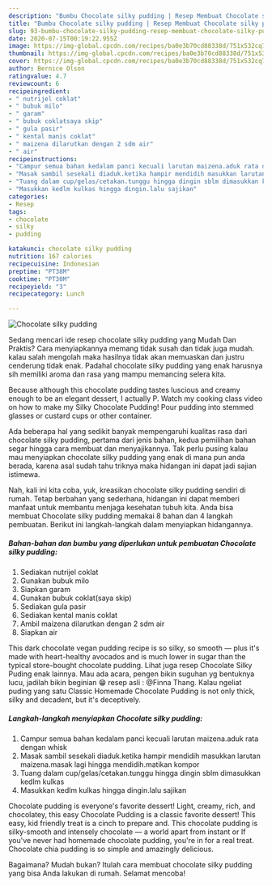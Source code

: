 ```yaml
---
description: "Bumbu Chocolate silky pudding | Resep Membuat Chocolate silky pudding Yang Enak Dan Mudah"
title: "Bumbu Chocolate silky pudding | Resep Membuat Chocolate silky pudding Yang Enak Dan Mudah"
slug: 93-bumbu-chocolate-silky-pudding-resep-membuat-chocolate-silky-pudding-yang-enak-dan-mudah
date: 2020-07-15T00:19:22.955Z
image: https://img-global.cpcdn.com/recipes/ba0e3b70cd88338d/751x532cq70/chocolate-silky-pudding-foto-resep-utama.jpg
thumbnail: https://img-global.cpcdn.com/recipes/ba0e3b70cd88338d/751x532cq70/chocolate-silky-pudding-foto-resep-utama.jpg
cover: https://img-global.cpcdn.com/recipes/ba0e3b70cd88338d/751x532cq70/chocolate-silky-pudding-foto-resep-utama.jpg
author: Bernice Olson
ratingvalue: 4.7
reviewcount: 6
recipeingredient:
- " nutrijel coklat"
- " bubuk milo"
- " garam"
- " bubuk coklatsaya skip"
- " gula pasir"
- " kental manis coklat"
- " maizena dilarutkan dengan 2 sdm air"
- " air"
recipeinstructions:
- "Campur semua bahan kedalam panci kecuali larutan maizena.aduk rata dengan whisk"
- "Masak sambil sesekali diaduk.ketika hampir mendidih masukkan larutan maizena.masak lagi hingga mendidih.matikan kompor"
- "Tuang dalam cup/gelas/cetakan.tunggu hingga dingin sblm dimasukkan kedlm kulkas"
- "Masukkan kedlm kulkas hingga dingin.lalu sajikan"
categories:
- Resep
tags:
- chocolate
- silky
- pudding

katakunci: chocolate silky pudding 
nutrition: 167 calories
recipecuisine: Indonesian
preptime: "PT38M"
cooktime: "PT30M"
recipeyield: "3"
recipecategory: Lunch

---
```



![Chocolate silky pudding](https://img-global.cpcdn.com/recipes/ba0e3b70cd88338d/751x532cq70/chocolate-silky-pudding-foto-resep-utama.jpg)

Sedang mencari ide resep chocolate silky pudding yang Mudah Dan Praktis? Cara menyiapkannya memang tidak susah dan tidak juga mudah. kalau salah mengolah maka hasilnya tidak akan memuaskan dan justru cenderung tidak enak. Padahal chocolate silky pudding yang enak harusnya sih memiliki aroma dan rasa yang mampu memancing selera kita.

Because although this chocolate pudding tastes luscious and creamy enough to be an elegant dessert, I actually P. Watch my cooking class video on how to make my Silky Chocolate Pudding! Pour pudding into stemmed glasses or custard cups or other container.

Ada beberapa hal yang sedikit banyak mempengaruhi kualitas rasa dari chocolate silky pudding, pertama dari jenis bahan, kedua pemilihan bahan segar hingga cara membuat dan menyajikannya. Tak perlu pusing kalau mau menyiapkan chocolate silky pudding yang enak di mana pun anda berada, karena asal sudah tahu triknya maka hidangan ini dapat jadi sajian istimewa.


Nah, kali ini kita coba, yuk, kreasikan chocolate silky pudding sendiri di rumah. Tetap berbahan yang sederhana, hidangan ini dapat memberi manfaat untuk membantu menjaga kesehatan tubuh kita. Anda bisa membuat Chocolate silky pudding memakai 8 bahan dan 4 langkah pembuatan. Berikut ini langkah-langkah dalam menyiapkan hidangannya.

<!--inarticleads1-->

##### Bahan-bahan dan bumbu yang diperlukan untuk pembuatan Chocolate silky pudding:

1. Sediakan  nutrijel coklat
1. Gunakan  bubuk milo
1. Siapkan  garam
1. Gunakan  bubuk coklat(saya skip)
1. Sediakan  gula pasir
1. Sediakan  kental manis coklat
1. Ambil  maizena dilarutkan dengan 2 sdm air
1. Siapkan  air


This dark chocolate vegan pudding recipe is so silky, so smooth — plus it&#39;s made with heart-healthy avocados and is much lower in sugar than the typical store-bought chocolate pudding. Lihat juga resep Chocolate Silky Puding enak lainnya. Mau ada acara, pengen bikin suguhan yg bentuknya lucu, jadilah bikin beginian 😁 resep asli : @Finna Thang. Kalau ngeliat puding yang satu Classic Homemade Chocolate Pudding is not only thick, silky and decadent, but it&#39;s deceptively. 

<!--inarticleads2-->

##### Langkah-langkah menyiapkan Chocolate silky pudding:

1. Campur semua bahan kedalam panci kecuali larutan maizena.aduk rata dengan whisk
1. Masak sambil sesekali diaduk.ketika hampir mendidih masukkan larutan maizena.masak lagi hingga mendidih.matikan kompor
1. Tuang dalam cup/gelas/cetakan.tunggu hingga dingin sblm dimasukkan kedlm kulkas
1. Masukkan kedlm kulkas hingga dingin.lalu sajikan


Chocolate pudding is everyone&#39;s favorite dessert! Light, creamy, rich, and chocolatey, this easy Chocolate Pudding is a classic favorite dessert! This easy, kid friendly treat is a cinch to prepare and. This chocolate pudding is silky-smooth and intensely chocolate — a world apart from instant or If you&#39;ve never had homemade chocolate pudding, you&#39;re in for a real treat. Chocolate chia pudding is so simple and amazingly delicious. 

Bagaimana? Mudah bukan? Itulah cara membuat chocolate silky pudding yang bisa Anda lakukan di rumah. Selamat mencoba!
